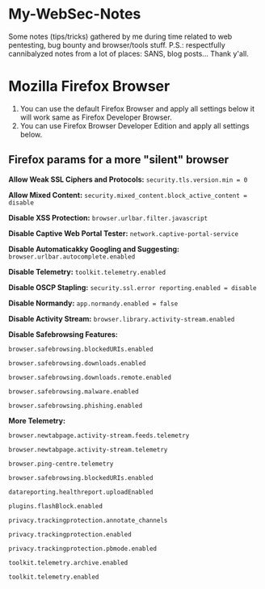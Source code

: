# My-WebSec-Notes
Some notes (tips/tricks) gathered by me during time related to web pentesting, bug bounty and browser/tools stuff.
P.S.: respectfully cannibalyzed notes from a lot of places: SANS, blog posts... Thank y'all.

# Mozilla Firefox Browser
01) You can use the default Firefox Browser and apply all settings below it will work  same as Firefox Developer Browser.
02) You can use Firefox Browser Developer Edition and apply all settings below.

## Firefox params for a more "silent" browser
**Allow Weak SSL Ciphers and Protocols:** ```security.tls.version.min = 0```

**Allow Mixed Content:** ```security.mixed_content.block_active_content = disable```

**Disable XSS Protection:** ```browser.urlbar.filter.javascript```

**Disable Captive Web Portal Tester:** ```network.captive-portal-service```

**Disable Automaticakky Googling and Suggesting:** ```browser.urlbar.autocomplete.enabled```

**Disable Telemetry:** ```toolkit.telemetry.enabled```

**Disable OSCP Stapling:** ```security.ssl.error reporting.enabled = disable```

**Disable Normandy:** ```app.normandy.enabled = false```

**Disable Activity Stream:** ```browser.library.activity-stream.enabled```

**Disable Safebrowsing Features:**
	
	browser.safebrowsing.blockedURIs.enabled

	browser.safebrowsing.downloads.enabled
	
	browser.safebrowsing.downloads.remote.enabled
	
	browser.safebrowsing.malware.enabled
	
	browser.safebrowsing.phishing.enabled

**More Telemetry:**
	
	browser.newtabpage.activity-stream.feeds.telemetry
	
	browser.newtabpage.activity-stream.telemetry
	
	browser.ping-centre.telemetry
	
	browser.safebrowsing.blockedURIs.enabled
	
	datareporting.healthreport.uploadEnabled
	
	plugins.flashBlock.enabled
	
	privacy.trackingprotection.annotate_channels
	
	privacy.trackingprotection.enabled
	
	privacy.trackingprotection.pbmode.enabled
	
	toolkit.telemetry.archive.enabled
	
	toolkit.telemetry.enabled
